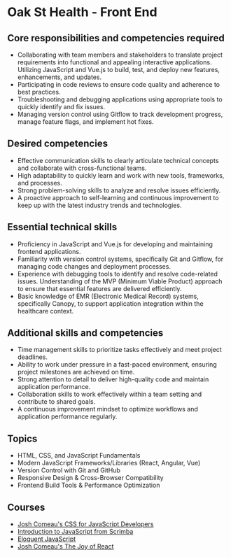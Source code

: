 # Oak St Health - Front End 

## Core responsibilities and competencies required

- Collaborating with team members and stakeholders to translate project requirements into functional and appealing interactive applications. Utilizing JavaScript and Vue.js to build, test, and deploy new features, enhancements, and updates.
- Participating in code reviews to ensure code quality and adherence to best practices.
- Troubleshooting and debugging applications using appropriate tools to quickly identify and fix issues.
- Managing version control using Gitflow to track development progress, manage feature flags, and implement hot fixes.

## Desired competencies

- Effective communication skills to clearly articulate technical concepts and collaborate with cross-functional teams.
- High adaptability to quickly learn and work with new tools, frameworks, and processes.
- Strong problem-solving skills to analyze and resolve issues efficiently.
- A proactive approach to self-learning and continuous improvement to keep up with the latest industry trends and technologies.

## Essential technical skills

- Proficiency in JavaScript and Vue.js for developing and maintaining frontend applications.
- Familiarity with version control systems, specifically Git and Gitflow, for managing code changes and deployment processes.
- Experience with debugging tools to identify and resolve code-related issues. Understanding of the MVP (Minimum Viable Product) approach to ensure that essential features are delivered efficiently.
- Basic knowledge of EMR (Electronic Medical Record) systems, specifically Canopy, to support application integration within the healthcare context.

## Additional skills and competencies

- Time management skills to prioritize tasks effectively and meet project deadlines.
- Ability to work under pressure in a fast-paced environment, ensuring project milestones are achieved on time.
- Strong attention to detail to deliver high-quality code and maintain application performance.
- Collaboration skills to work effectively within a team setting and contribute to shared goals.
- A continuous improvement mindset to optimize workflows and application performance regularly.

## Topics

- HTML, CSS, and JavaScript Fundamentals
- Modern JavaScript Frameworks/Libraries (React, Angular, Vue)
- Version Control with Git and GitHub
- Responsive Design & Cross-Browser Compatibility
- Frontend Build Tools & Performance Optimization

## Courses

- [Josh Comeau's CSS for JavaScript Developers](https://css-for-js.dev/) 
- [Introduction to JavaScript from Scrimba](https://scrimba.com/learn-javascript-c0v)
- [Eloquent JavaScript](https://eloquentjavascript.net/)
- [Josh Comeau's The Joy of React](https://www.joyofreact.com/)
